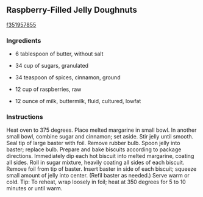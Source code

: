 ## Raspberry-Filled Jelly Doughnuts

[f351957855](http://www.food.com/recipe/raspberry-filled-jelly-doughnuts-485844)

### Ingredients

 - 6 tablespoon of butter, without salt

 - 34 cup of sugars, granulated

 - 34 teaspoon of spices, cinnamon, ground

 - 12 cup of raspberries, raw

 - 12 ounce of milk, buttermilk, fluid, cultured, lowfat

### Instructions

Heat oven to 375 degrees. Place melted margarine in small bowl. In another small bowl, combine sugar and cinnamon; set aside. Stir jelly until smooth. Seal tip of large baster with foil. Remove rubber bulb. Spoon jelly into baster; replace bulb. Prepare and bake biscuits according to package directions. Immediately dip each hot biscuit into melted margarine, coating all sides. Roll in sugar mixture, heavily coating all sides of each biscuit. Remove foil from tip of baster. Insert baster in side of each biscuit; squeeze small amount of jelly into center. (Refil baster as needed.) Serve warm or cold. Tip: To reheat, wrap loosely in foil; heat at 350 degrees for 5 to 10 minutes or until warm.